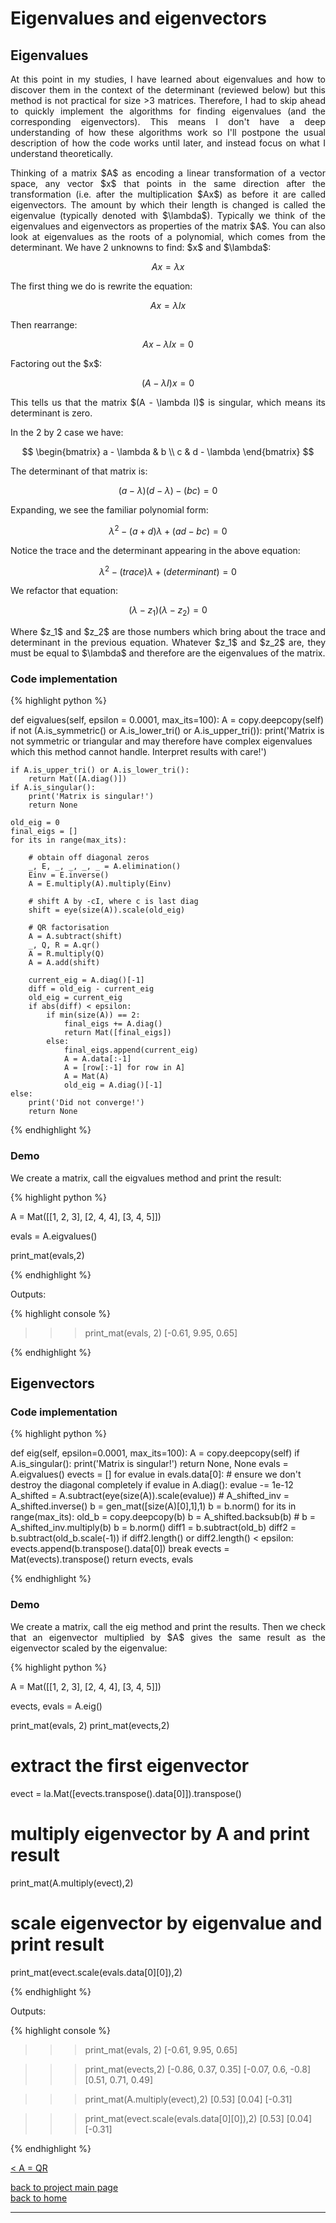 # Eigenvalues and eigenvectors
## Eigenvalues
<div style="text-align: justify">
<p>At this point in my studies, I have learned about eigenvalues and how to
discover them in the context of the determinant (reviewed below) but this
method is not practical for size >3 matrices. Therefore, I had to skip ahead to
quickly implement the algorithms for finding eigenvalues (and the corresponding
eigenvectors). This means I don't have a deep understanding of how these
algorithms work so I'll postpone the usual description of how the code works
until later, and instead focus on what I understand theoretically.</p>

<p>Thinking of a matrix $A$ as encoding a linear transformation of a vector
space, any vector $x$ that points in the same direction after the
transformation (i.e. after the multiplication $Ax$) as before it are called
eigenvectors. The amount by which their length is changed is called the
eigenvalue (typically denoted with $\lambda$). Typically we think of the
eigenvalues and eigenvectors as properties of the matrix $A$. You can also look
at eigenvalues as the roots of a polynomial, which comes from the determinant.
We have 2 unknowns to find: $x$ and $\lambda$:</p>

$$
Ax = \lambda x
$$

<p>The first thing we do is rewrite the equation:</p>
</div>

$$
Ax = \lambda Ix
$$

<div style="text-align: justify">
<p>Then rearrange:</p>
</div>

$$
Ax - \lambda Ix = 0
$$

<div style="text-align: justify">
<p>Factoring out the $x$:</p>
</div>

$$ 
(A - \lambda I)x = 0
$$

<div style="text-align: justify">
<p>This tells us that the matrix $(A - \lambda I)$ is singular, which means its
determinant is zero.</p>
</div>


<div style="text-align: justify">
<p>In the 2 by 2 case we have:</p>
</div>

$$ 
  \begin{bmatrix}
    a - \lambda & b \\
    c & d - \lambda
  \end{bmatrix}
$$

<div style="text-align: justify">
<p>The determinant of that matrix is:</p>
</div>

$$
(a - \lambda)(d - \lambda) - (bc) = 0
$$

<div style="text-align: justify">
<p>Expanding, we see the familiar polynomial form:</p>
</div>

$$
\lambda^2 -(a + d)\lambda + (ad - bc) = 0
$$

<div style="text-align: justify">
<p>Notice the trace and the determinant appearing in the above equation:</p>
</div>

$$
\lambda^2 -(trace)\lambda + (determinant) = 0
$$

<div style="text-align: justify">
<p>We refactor that equation:</p>
</div>

$$
(\lambda - z_1)(\lambda - z_2) = 0
$$
 
<div style="text-align: justify">
<p>Where $z_1$ and $z_2$ are those numbers which bring about the trace and
determinant in the previous equation. Whatever $z_1$ and $z_2$ are, they must
be equal to $\lambda$ and therefore are the eigenvalues of the matrix.</p>
</div>

### Code implementation

{% highlight python %}

def eigvalues(self, epsilon = 0.0001, max_its=100):
    A = copy.deepcopy(self)
    if not (A.is_symmetric() or A.is_lower_tri() or A.is_upper_tri()):
        print('Matrix is not symmetric or triangular and may therefore have complex eigenvalues which this method cannot handle. Interpret results with care!')

    if A.is_upper_tri() or A.is_lower_tri():
        return Mat([A.diag()])
    if A.is_singular():
        print('Matrix is singular!')
        return None

    old_eig = 0
    final_eigs = []
    for its in range(max_its):

        # obtain off diagonal zeros
        _, E, _, _, _, _ = A.elimination()
        Einv = E.inverse()
        A = E.multiply(A).multiply(Einv)

        # shift A by -cI, where c is last diag
        shift = eye(size(A)).scale(old_eig)

        # QR factorisation
        A = A.subtract(shift)
        _, Q, R = A.qr()
        A = R.multiply(Q)
        A = A.add(shift)

        current_eig = A.diag()[-1]
        diff = old_eig - current_eig
        old_eig = current_eig
        if abs(diff) < epsilon:
            if min(size(A)) == 2:
                final_eigs += A.diag()
                return Mat([final_eigs])
            else:
                final_eigs.append(current_eig)
                A = A.data[:-1]
                A = [row[:-1] for row in A]
                A = Mat(A)
                old_eig = A.diag()[-1]
    else:
        print('Did not converge!')
        return None

{% endhighlight %}

### Demo

<div style="text-align: justify">
<p>We create a matrix, call the eigvalues method and print the result:</p>
</div>

{% highlight python %}

A = Mat([[1, 2, 3],
         [2, 4, 4],
         [3, 4, 5]])

evals = A.eigvalues()

print_mat(evals,2)

{% endhighlight %}

Outputs:

{% highlight console %}

>>> print_mat(evals, 2)
[-0.61, 9.95, 0.65]

{% endhighlight %}

## Eigenvectors

### Code implementation

{% highlight python %}

def eig(self, epsilon=0.0001, max_its=100):
    A = copy.deepcopy(self)
    if A.is_singular():
        print('Matrix is singular!')
        return None, None
    evals = A.eigvalues()
    evects = []
    for evalue in evals.data[0]:
        # ensure we don't destroy the diagonal completely
        if evalue in A.diag():
            evalue -= 1e-12
        A_shifted = A.subtract(eye(size(A)).scale(evalue))
        # A_shifted_inv = A_shifted.inverse()
        b = gen_mat([size(A)[0],1],1)
        b = b.norm()
        for its in range(max_its):
            old_b = copy.deepcopy(b)
            b = A_shifted.backsub(b)
            # b = A_shifted_inv.multiply(b)
            b = b.norm()
            diff1 = b.subtract(old_b)
            diff2 = b.subtract(old_b.scale(-1))
            if diff2.length() or diff2.length() < epsilon:
                evects.append(b.transpose().data[0])
                break
    evects = Mat(evects).transpose()
    return evects, evals

{% endhighlight %}

### Demo

<div style="text-align: justify">
<p>We create a matrix, call the eig method and print the results. Then we check
that an eigenvector multiplied by $A$ gives the same result as the eigenvector
scaled by the eigenvalue:</p>
</div>

{% highlight python %}

A = Mat([[1, 2, 3],
         [2, 4, 4],
         [3, 4, 5]])

evects, evals = A.eig()

print_mat(evals, 2)
print_mat(evects,2)

# extract the first eigenvector
evect = la.Mat([evects.transpose().data[0]]).transpose()
# multiply eigenvector by A and print result
print_mat(A.multiply(evect),2)
# scale eigenvector by eigenvalue and print result
print_mat(evect.scale(evals.data[0][0]),2)

{% endhighlight %}

Outputs:

{% highlight console %}

>>> print_mat(evals, 2)
[-0.61, 9.95, 0.65]

>>> print_mat(evects,2)
[-0.86, 0.37, 0.35]
[-0.07, 0.6, -0.8]
[0.51, 0.71, 0.49]

>>> print_mat(A.multiply(evect),2)
[0.53]
[0.04]
[-0.31]

>>> print_mat(evect.scale(evals.data[0][0]),2)
[0.53]
[0.04]
[-0.31]

{% endhighlight %}

[< A = QR](./qr_factorisation.md)

[back to project main page](./numpy_from_scratch.md)\
[back to home](../index.md)

---
<script src="https://utteranc.es/client.js"
        repo="Matt-A-Bennett/Matt-A-Bennett.github.io"
        issue-term="https://matt-a-bennett.github.io/numpy_from_scratch/eigen.html"
        theme="github-light"
        crossorigin="anonymous"
        async>
</script>

